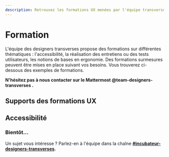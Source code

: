 ```yaml
---
description: Retrouvez les formations UX menées par l'équipe transverse.
---
```


# Formation

L'équipe des designers transverses propose des formations sur différentes thématiques : l'accessibilité, la réalisation des entretiens ou des tests utilisateurs, les notions de bases en ergonomie. Des formations surmesures peuvent être mises en place suivant vos besoins. Vous trouverez ci-dessous des exemples de formations.

**N'hésitez pas à nous contacter sur le Mattermost @team-designers-transverses .**

## Supports des formations UX

## Accessibilité

### Bientôt...

Un sujet vous intéresse ? Parlez-en à l'équipe dans la chaîne [**\#incubateur-designers-transverses**](https://mattermost.incubateur.net/betagouv/channels/incubateur-team-designers-transverses)**.**

